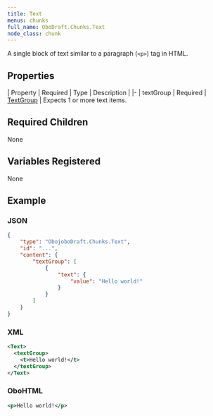 ```yaml
---
title: Text
menus: chunks
full_name: OboDraft.Chunks.Text
node_class: chunk
---
```

A single block of text similar to a paragraph (`<p>`) tag in HTML.

## Properties

| Property | Required | Type | Description |
|-
| textGroup | Required | [TextGroup](content_textgroup.md) | Expects 1 or more text items.


## Required Children

None

## Variables Registered

None

## Example

### JSON

```json
{
	"type": "ObojoboDraft.Chunks.Text",
	"id": "...",
	"content": {
		"textGroup": [
			{
				"text": {
					"value": "Hello world!"
				}
			}
		]
	}
}
```

### XML

```xml
<Text>
  <textGroup>
    <t>Hello world!</t>
  </textGroup>
</Text>
```

### OboHTML

```xml
<p>Hello world!</p>
```
